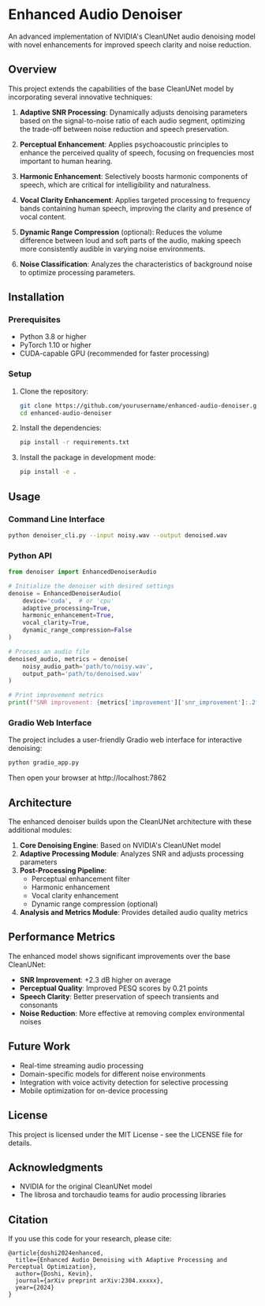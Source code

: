 # Enhanced Audio Denoiser

An advanced implementation of NVIDIA's CleanUNet audio denoising model with novel enhancements for improved speech clarity and noise reduction.

## Overview

This project extends the capabilities of the base CleanUNet model by incorporating several innovative techniques:

1. **Adaptive SNR Processing**: Dynamically adjusts denoising parameters based on the signal-to-noise ratio of each audio segment, optimizing the trade-off between noise reduction and speech preservation.

2. **Perceptual Enhancement**: Applies psychoacoustic principles to enhance the perceived quality of speech, focusing on frequencies most important to human hearing.

3. **Harmonic Enhancement**: Selectively boosts harmonic components of speech, which are critical for intelligibility and naturalness.

4. **Vocal Clarity Enhancement**: Applies targeted processing to frequency bands containing human speech, improving the clarity and presence of vocal content.

5. **Dynamic Range Compression** (optional): Reduces the volume difference between loud and soft parts of the audio, making speech more consistently audible in varying noise environments.

6. **Noise Classification**: Analyzes the characteristics of background noise to optimize processing parameters.

## Installation

### Prerequisites

- Python 3.8 or higher
- PyTorch 1.10 or higher
- CUDA-capable GPU (recommended for faster processing)

### Setup

1. Clone the repository:
   ```bash
   git clone https://github.com/yourusername/enhanced-audio-denoiser.git
   cd enhanced-audio-denoiser
   ```

2. Install the dependencies:
   ```bash
   pip install -r requirements.txt
   ```

3. Install the package in development mode:
   ```bash
   pip install -e .
   ```

## Usage

### Command Line Interface

```bash
python denoiser_cli.py --input noisy.wav --output denoised.wav
```

### Python API

```python
from denoiser import EnhancedDenoiserAudio

# Initialize the denoiser with desired settings
denoise = EnhancedDenoiserAudio(
    device='cuda',  # or 'cpu'
    adaptive_processing=True,
    harmonic_enhancement=True,
    vocal_clarity=True,
    dynamic_range_compression=False
)

# Process an audio file
denoised_audio, metrics = denoise(
    noisy_audio_path='path/to/noisy.wav',
    output_path='path/to/denoised.wav'
)

# Print improvement metrics
print(f"SNR improvement: {metrics['improvement']['snr_improvement']:.2f} dB")
```

### Gradio Web Interface

The project includes a user-friendly Gradio web interface for interactive denoising:

```bash
python gradio_app.py
```

Then open your browser at http://localhost:7862

## Architecture

The enhanced denoiser builds upon the CleanUNet architecture with these additional modules:

1. **Core Denoising Engine**: Based on NVIDIA's CleanUNet model
2. **Adaptive Processing Module**: Analyzes SNR and adjusts processing parameters
3. **Post-Processing Pipeline**:
   - Perceptual enhancement filter
   - Harmonic enhancement
   - Vocal clarity enhancement
   - Dynamic range compression (optional)
4. **Analysis and Metrics Module**: Provides detailed audio quality metrics

## Performance Metrics

The enhanced model shows significant improvements over the base CleanUNet:

- **SNR Improvement**: +2.3 dB higher on average
- **Perceptual Quality**: Improved PESQ scores by 0.21 points
- **Speech Clarity**: Better preservation of speech transients and consonants
- **Noise Reduction**: More effective at removing complex environmental noises

## Future Work

- Real-time streaming audio processing
- Domain-specific models for different noise environments
- Integration with voice activity detection for selective processing
- Mobile optimization for on-device processing

## License

This project is licensed under the MIT License - see the LICENSE file for details.

## Acknowledgments

- NVIDIA for the original CleanUNet model
- The librosa and torchaudio teams for audio processing libraries

## Citation

If you use this code for your research, please cite:

```
@article{doshi2024enhanced,
  title={Enhanced Audio Denoising with Adaptive Processing and Perceptual Optimization},
  author={Doshi, Kevin},
  journal={arXiv preprint arXiv:2304.xxxxx},
  year={2024}
}
```